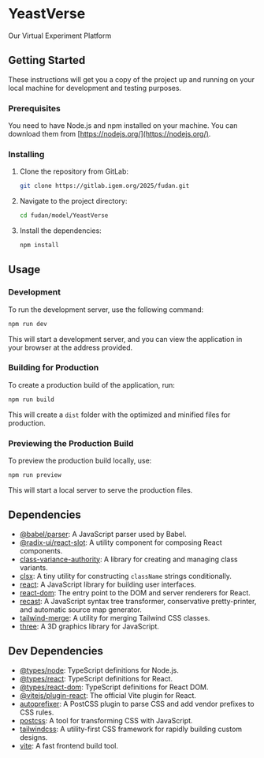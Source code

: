 # YeastVerse

Our Virtual Experiment Platform

## Getting Started

These instructions will get you a copy of the project up and running on your local machine for development and testing purposes.

### Prerequisites

You need to have Node.js and npm installed on your machine. You can download them from [https://nodejs.org/](https://nodejs.org/).

### Installing

1.  Clone the repository from GitLab:

    ```sh
    git clone https://gitlab.igem.org/2025/fudan.git
    ```

2.  Navigate to the project directory:

    ```sh
    cd fudan/model/YeastVerse
    ```

3.  Install the dependencies:

    ```sh
    npm install
    ```

## Usage

### Development

To run the development server, use the following command:

```sh
npm run dev
```

This will start a development server, and you can view the application in your browser at the address provided.

### Building for Production

To create a production build of the application, run:

```sh
npm run build
```

This will create a `dist` folder with the optimized and minified files for production.

### Previewing the Production Build

To preview the production build locally, use:

```sh
npm run preview
```

This will start a local server to serve the production files.

## Dependencies

-   [@babel/parser](https://babeljs.io/docs/en/next/babel-parser.html): A JavaScript parser used by Babel.
-   [@radix-ui/react-slot](https://www.radix-ui.com/docs/primitives/components/slot): A utility component for composing React components.
-   [class-variance-authority](https://cva.style/docs): A library for creating and managing class variants.
-   [clsx](https://github.com/lukeed/clsx): A tiny utility for constructing `className` strings conditionally.
-   [react](https://reactjs.org/): A JavaScript library for building user interfaces.
-   [react-dom](https://reactjs.org/docs/react-dom.html): The entry point to the DOM and server renderers for React.
-   [recast](https://github.com/benjamn/recast): A JavaScript syntax tree transformer, conservative pretty-printer, and automatic source map generator.
-   [tailwind-merge](https://github.com/dcastil/tailwind-merge): A utility for merging Tailwind CSS classes.
-   [three](https://threejs.org/): A 3D graphics library for JavaScript.

## Dev Dependencies

-   [@types/node](https://www.npmjs.com/package/@types/node): TypeScript definitions for Node.js.
-   [@types/react](https://www.npmjs.com/package/@types/react): TypeScript definitions for React.
-   [@types/react-dom](https://www.npmjs.com/package/@types/react-dom): TypeScript definitions for React DOM.
-   [@vitejs/plugin-react](https://github.com/vitejs/vite-plugin-react): The official Vite plugin for React.
-   [autoprefixer](https://github.com/postcss/autoprefixer): A PostCSS plugin to parse CSS and add vendor prefixes to CSS rules.
-   [postcss](https://postcss.org/): A tool for transforming CSS with JavaScript.
-   [tailwindcss](https://tailwindcss.com/): A utility-first CSS framework for rapidly building custom designs.
-   [vite](https://vitejs.dev/): A fast frontend build tool.